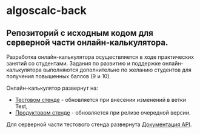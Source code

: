 # algoscalc-back
## Репозиторий с исходным кодом для серверной части онлайн-калькулятора. 

Разработка онлайн-калькулятора осуществляется в ходе практических занятий со студентами. Задания по развитию и поддержке онлайн-калькулятора выполняются дополнительно по желанию студентов для получения повышенных баллов (9 и 10).

Онлайн-калькулятор развернут на:
- [Тестовом стенде](https://owl-test.ommat.ru/) - обновляется при внесении изменений в ветки Test,
- [Продуктовом стенде](https://owl-prod.ommat.ru/) - обновляется при релизе очередной версии.

Для серверной части тестового стенда развернута [Документация API](https://owl-swagger.ommat.ru/docs).